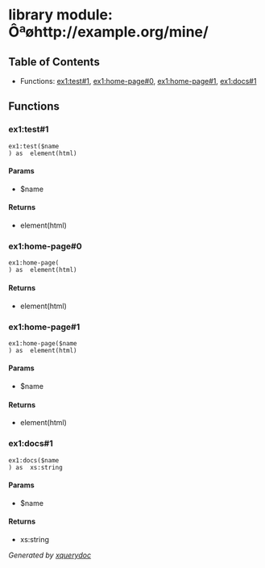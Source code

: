 # library module: Ôªøhttp://example.org/mine/


## Table of Contents

* Functions: [ex1:test\#1](#func_ex1_test_1), [ex1:home-page\#0](#func_ex1_home-page_0), [ex1:home-page\#1](#func_ex1_home-page_1), [ex1:docs\#1](#func_ex1_docs_1)


## Functions

### <a name="func_ex1_test_1"/> ex1:test\#1
```xquery
ex1:test($name
) as  element(html)
```

#### Params

* $name


#### Returns
*  element(html)

### <a name="func_ex1_home-page_0"/> ex1:home-page\#0
```xquery
ex1:home-page(
) as  element(html)
```

#### Returns
*  element(html)

### <a name="func_ex1_home-page_1"/> ex1:home-page\#1
```xquery
ex1:home-page($name
) as  element(html)
```

#### Params

* $name


#### Returns
*  element(html)

### <a name="func_ex1_docs_1"/> ex1:docs\#1
```xquery
ex1:docs($name
) as  xs:string
```

#### Params

* $name


#### Returns
*  xs:string





*Generated by [xquerydoc](https://github.com/xquery/xquerydoc)*
